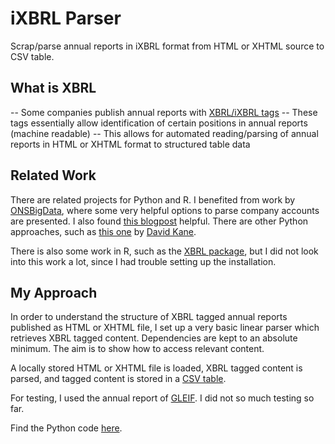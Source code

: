 # iXBRL Parser

Scrap/parse annual reports in iXBRL format from HTML or XHTML source to CSV table.

## What is XBRL

-- Some companies publish annual reports with [XBRL/iXBRL tags](https://en.wikipedia.org/wiki/XBRL) 
-- These tags essentially allow identification of certain positions in annual reports (machine readable)
-- This allows for automated reading/parsing of annual reports in HTML or XHTML format to structured table data

## Related Work

There are related projects for Python and R. I benefited from work by [ONSBigData](https://github.com/ONSBigData/parsing_company_accounts), where some very helpful options to parse company accounts are presented. I also found [this blogpost](https://www.codeproject.com/Articles/1227765/Parsing-XBRL-with-Python) helpful. There are other Python approaches, such as [this one](https://github.com/bergant/XBRLFiles) by [David Kane](https://dkane.net/2018/working-with-xbrl/).

There is also some work in R, such as the [XBRL package](https://cran.r-project.org/web/packages/XBRL/XBRL.pdf), but I did not look into this work a lot, since I had trouble setting up the installation. 

## My Approach

In order to understand the structure of XBRL tagged annual reports published as HTML or XHTML file, I set up a very basic linear parser which retrieves XBRL tagged content. Dependencies are kept to an absolute minimum. The aim is to show how to access relevant content. 

A locally stored HTML or XHTML file is loaded, XBRL tagged content is parsed, and tagged content is stored in a [CSV table](https://github.com/Bixi81/iXBRL/blob/master/myxbrltable.csv).

For testing, I used the annual report of [GLEIF](https://www.gleif.org/en/about/governance/annual-report/). I did not so much testing so far. 

Find the Python code [here](https://github.com/Bixi81/iXBRL/blob/master/read_xbrl.py).




